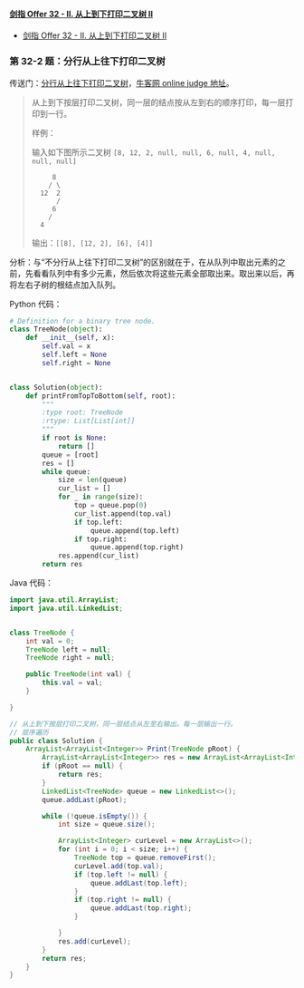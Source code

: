 #### [剑指 Offer 32 - II. 从上到下打印二叉树 II](https://leetcode-cn.com/problems/cong-shang-dao-xia-da-yin-er-cha-shu-ii-lcof/)



+ [剑指 Offer 32 - II. 从上到下打印二叉树 II](https://leetcode-cn.com/problems/cong-shang-dao-xia-da-yin-er-cha-shu-ii-lcof/)





### 第 32-2 题：分行从上往下打印二叉树

传送门：[分行从上往下打印二叉树](https://www.acwing.com/problem/content/42/)，[牛客网 online judge 地址](https://www.nowcoder.com/practice/445c44d982d04483b04a54f298796288?tpId=13&tqId=11213&tPage=1&rp=1&ru=/ta/coding-interviews&qru=/ta/coding-interviews/question-ranking)。

> 从上到下按层打印二叉树，同一层的结点按从左到右的顺序打印，每一层打印到一行。
>
> 样例：
>
> 输入如下图所示二叉树 `[8, 12, 2, null, null, 6, null, 4, null, null, null]`
> ```
>      8
>     / \
>   12  2
>       /
>      6
>     /
>   4
> ```
> 输出：`[[8], [12, 2], [6], [4]]`


分析：与“不分行从上往下打印二叉树”的区别就在于，在从队列中取出元素的之前，先看看队列中有多少元素，然后依次将这些元素全部取出来。取出来以后，再将左右子树的根结点加入队列。

Python 代码：

```python
# Definition for a binary tree node.
class TreeNode(object):
    def __init__(self, x):
        self.val = x
        self.left = None
        self.right = None


class Solution(object):
    def printFromTopToBottom(self, root):
        """
        :type root: TreeNode
        :rtype: List[List[int]]
        """
        if root is None:
            return []
        queue = [root]
        res = []
        while queue:
            size = len(queue)
            cur_list = []
            for _ in range(size):
                top = queue.pop(0)
                cur_list.append(top.val)
                if top.left:
                    queue.append(top.left)
                if top.right:
                    queue.append(top.right)
            res.append(cur_list)
        return res
```

Java 代码：

```java
import java.util.ArrayList;
import java.util.LinkedList;


class TreeNode {
    int val = 0;
    TreeNode left = null;
    TreeNode right = null;

    public TreeNode(int val) {
        this.val = val;
    }

}

// 从上到下按层打印二叉树，同一层结点从左至右输出。每一层输出一行。
// 层序遍历
public class Solution {
    ArrayList<ArrayList<Integer>> Print(TreeNode pRoot) {
        ArrayList<ArrayList<Integer>> res = new ArrayList<ArrayList<Integer>>();
        if (pRoot == null) {
            return res;
        }
        LinkedList<TreeNode> queue = new LinkedList<>();
        queue.addLast(pRoot);

        while (!queue.isEmpty()) {
            int size = queue.size();

            ArrayList<Integer> curLevel = new ArrayList<>();
            for (int i = 0; i < size; i++) {
                TreeNode top = queue.removeFirst();
                curLevel.add(top.val);
                if (top.left != null) {
                    queue.addLast(top.left);
                }
                if (top.right != null) {
                    queue.addLast(top.right);
                }

            }
            res.add(curLevel);
        }
        return res;
    }
}
```

<script src='https://cdnjs.cloudflare.com/ajax/libs/mathjax/2.7.5/MathJax.js?config=TeX-MML-AM_CHTML' async></script>

<script type="text/x-mathjax-config">
MathJax.Hub.Config({
tex2jax: {
  inlineMath: [['$','$'], ['\\(','\\)']],
  processEscapes: true
  },
displayAlign : "left",
TeX: {
        equationNumbers: {
            autoNumber: "all",
            useLabelIds: true
        }
    },
    "HTML-CSS": {
        linebreaks: {
            automatic: true
        },
        scale: 100,
        styles: {
          ".MathJax_Display": {
            "text-align": "left",
            "width" : "auto",
            "margin": "10px 0px 10px 0px !important",
            "background-color": "#f5f5f5 !important",
            "border-radius": "3px !important",
            border:  "1px solid #ccc !important",
            padding: "5px 5px 5px 5px !important"
          },
          ".MathJax": {
            "background-color": "#f5f5f5 !important",
            padding: "2px 2px 2px 2px !important"
          }
        }
    },
    SVG: {
        linebreaks: {
            automatic: true
        }
    }
});
</script>